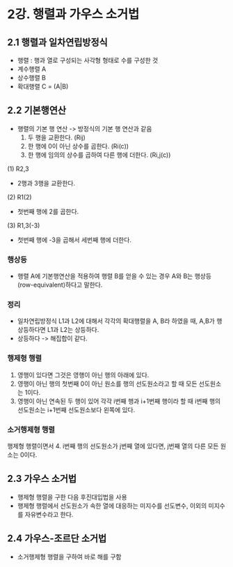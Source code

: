 # 2강. 행렬과 가우스 소거법

## 2.1 행렬과 일차연립방정식
* 행렬 : 행과 열로 구성되는 사각형 형태로 수를 구성한 것
* 계수행렬 A
* 상수행렬 B
* 확대행렬 C = (A|B)

## 2.2 기본행연산
* 행렬의 기본 행 연산 -> 방정식의 기본 행 연산과 같음
  1. 두 행을 교환한다. (Rij)
  2. 한 행에 0이 아닌 상수를 곱한다. (Ri(c))
  3. 한 행에 임의의 상수를 곱하여 다른 행에 더한다. (Ri,j(c))

(1) R2,3
* 2행과 3행을 교환한다.

(2) R1(2)
* 첫번째 행에 2를 곱한다.

(3) R1,3(-3)
* 첫번째 행에 -3을 곱해서 세번째 행에 더한다.

### 행상등
* 행렬 A에 기본행연산을 적용하여 행렬 B를 얻을 수 있는 경우 A와 B는 행상등(row-equivalent)하다고 말한다.

### 정리 
* 일차연립방정식 L1과 L2에 대해서 각각의 확대행렬을 A, B라 하였을 때, A,B가 행상등하다면 L1과 L2는 상등하다.
* 상등하다 -> 해집합이 같다.

### 행제형 행렬
1. 영행이 있다면 그것은 영행이 아닌 행의 아래에 있다.
2. 영행이 아닌 행의 첫번째 0이 아닌 원소를 행의 선도원소라고 할 때 모든 선도원소는 1이다.
3. 영행이 아닌 연속된 두 행이 있어 각각 i번째 행과 i+1번째 행이라 할 때 i번째 행의 선도원소는 i+1번째 선도원소보다 왼쪽에 있다.  

### 소거행제형 행렬
행제형 행렬이면서
4. i번째 행의 선도원소가 j번째 열에 있다면, j번째 열의 다른 모든 원소는 0이다.

## 2.3 가우스 소거법
* 행제형 행렬을 구한 다음 후진대입법을 사용
* 행제형 행렬에서 선도원소가 속한 열에 대응하는 미지수를 선도변수, 이외의 미지수를 자유변수라고 한다.

## 2.4 가우스-조르단 소거법
* 소거행제형 행렬을 구하여 바로 해를 구함

 